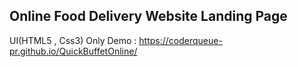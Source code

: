## Online Food Delivery Website Landing Page
 UI(HTML5 , Css3) Only
Demo : https://coderqueue-pr.github.io/QuickBuffetOnline/
